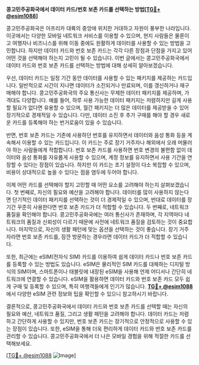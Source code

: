 **콩고민주공화국에서 데이터 카드/번호 보존 카드를 선택하는 방법[[TG💪+ @esim1088](https://t.me/s/esim1088)]**

콩고민주공화국은 아프리카 대륙의 중앙에 위치한 거대하고 자원이 풍부한 나라입니다. 이곳에서는 다양한 모바일 네트워크 서비스를 이용할 수 있으며, 현지 사람들은 물론이고 여행자나 비즈니스를 위해 이동 중에도 원활하게 데이터를 사용할 수 있는 방법을 고민합니다. 하지만 데이터 카드와 번호 보존 카드는 각각 다른 장점과 단점을 가지고 있어 어떤 것을 선택해야 하는지 고민이 될 수 있습니다. 이번 글에서는 콩고민주공화국에서 데이터 카드와 번호 보존 카드를 선택하는 방법에 대해 상세히 알아보겠습니다.

우선, 데이터 카드는 일정 기간 동안 데이터를 사용할 수 있는 패키지를 제공하는 카드입니다. 일반적으로 시간이 지나면 데이터가 소진되거나 만료되며, 이를 갱신하거나 재구매해야 합니다. 콩고민주공화국의 주요 통신사는 무제한 데이터 패키지를 제공하며, 가격대도 다양합니다. 예를 들어, 하루 사용 가능한 데이터 패키지는 저렴하지만 길게 사용할 필요가 없다면 유용할 수 있으며, 월간 패키지는 더 많은 데이터를 제공받을 수 있어 장기적으로 경제적일 수 있습니다. 다만, 데이터 소진 후 추가 구매를 해야 할 경우 새로운 카드를 등록해야 하는 번거로움이 있을 수 있습니다.

반면, 번호 보존 카드는 기존에 사용하던 번호를 유지하면서 데이터와 음성 통화 등을 계속해서 이용할 수 있는 카드입니다. 이 카드는 주로 장기 거주자나 해외에서 오래 머물러야 하는 사람들에게 적합합니다. 번호 보존 카드를 사용하면 번호 변경의 불편함 없이 데이터와 음성 통화를 자유롭게 사용할 수 있으며, 계정 정보를 유지하면서 사용 기간을 연장할 수 있다는 장점이 있습니다. 하지만 이 카드는 초기 설정이 다소 복잡할 수 있으며, 비용이 상대적으로 높을 수 있다는 점을 염두에 두어야 합니다.

이제 어떤 카드를 선택해야 할지 고민할 때 어떤 요소를 고려해야 하는지 살펴보겠습니다. 첫 번째로, 자신의 필요와 예산을 고려해야 합니다. 데이터를 많이 사용하지 않는다면 단기적인 데이터 패키지를 선택하는 것이 더 경제적일 수 있으며, 반대로 데이터를 장기간 꾸준히 사용한다면 번호 보존 카드가 더 적합할 수 있습니다. 두 번째로, 네트워크 품질을 확인해야 합니다. 콩고민주공화국에는 여러 통신사가 존재하며, 각 지역마다 네트워크의 품질과 신뢰성이 다르기 때문에 사전에 네트워크 품질을 검토하는 것이 중요합니다. 마지막으로, 자신의 생활 패턴에 맞는 옵션을 선택하는 것이 좋습니다. 장기 거주자라면 번호 보존 카드를, 잠깐 방문하는 경우라면 데이터 카드가 더 적합할 수 있습니다.

또한, 최근에는 eSIM(전자식 SIM) 카드를 이용하여 쉽게 데이터 카드나 번호 보존 카드를 등록할 수 있는 방법도 있습니다. eSIM은 물리적인 SIM 카드를 대체하는 디지털 방식의 SIM이며, 스마트폰이나 태블릿에 내장된 eSIM을 사용해 언제 어디서나 간단히 네트워크에 연결할 수 있습니다. eSIM을 활용하면 데이터 카드와 번호 보존 카드 모두 쉽게 구매 및 등록할 수 있으며, 특히 여행객들에게 인기가 많습니다. **[TG💪+ @esim1088](https://t.me/s/esim1088)** 에서 다양한 eSIM 관련 정보와 팁을 확인할 수 있으니 참고하시기 바랍니다.

결론적으로, 콩고민주공화국에서 데이터 카드와 번호 보존 카드를 선택할 때는 자신의 필요와 예산, 네트워크 품질, 그리고 생활 패턴을 고려해야 합니다. 데이터 카드는 저렴하고 간단하게 사용할 수 있지만, 번호 보존 카드는 장기적으로 안정적으로 사용할 수 있는 장점이 있습니다. 또한, eSIM을 통해 더욱 편리하게 데이터 카드와 번호 보존 카드를 관리할 수 있습니다. 콩고민주공화국에서 더 나은 모바일 경험을 위해 적절한 카드를 선택해보세요.

[[TG💪+ @esim1088](https://t.me/s/esim1088) ![Image](https://i.postimg.cc/Y0z9fWf4/image.png)]